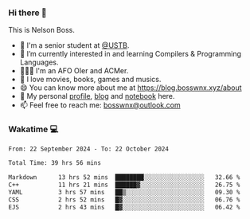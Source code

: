 ### Hi there 👋

<!--
**bosswnx/bosswnx** is a ✨ _special_ ✨ repository because its `README.md` (this file) appears on your GitHub profile.

Here are some ideas to get you started:

- 🔭 I’m currently working on ...
- 🌱 I’m currently learning ...
- 👯 I’m looking to collaborate on ...
- 🤔 I’m looking for help with ...
- 💬 Ask me about ...
- 📫 How to reach me: ...
- 😄 Pronouns: ...
- ⚡ Fun fact: ...
-->

This is Nelson Boss.

- 🏫 I'm a senior student at [@USTB](https://www.ustb.edu.cn/).
- 🌱 I’m currently interested in and learning Compilers & Programming Languages.
- 🧑🏻‍💻 I'm an AFO OIer and ACMer.
- 🥰 I love movies, books, games and musics.
- 😄 You can know more about me at https://blog.bosswnx.xyz/about
- 🔗 My personal [profile](https://bosswnx.xyz), [blog](https://blog.bosswnx.xyz) and [notebook](https://note.bosswnx.xyz) here.
- 📫 Feel free to reach me: bosswnx@outlook.com

### Wakatime 💻

<!--START_SECTION:waka-->

```txt
From: 22 September 2024 - To: 22 October 2024

Total Time: 39 hrs 56 mins

Markdown      13 hrs 52 mins  ████████░░░░░░░░░░░░░░░░░   32.66 %
C++           11 hrs 21 mins  ██████▓░░░░░░░░░░░░░░░░░░   26.75 %
YAML          3 hrs 57 mins   ██▒░░░░░░░░░░░░░░░░░░░░░░   09.30 %
CSS           2 hrs 52 mins   █▓░░░░░░░░░░░░░░░░░░░░░░░   06.76 %
EJS           2 hrs 43 mins   █▓░░░░░░░░░░░░░░░░░░░░░░░   06.42 %
```

<!--END_SECTION:waka-->
